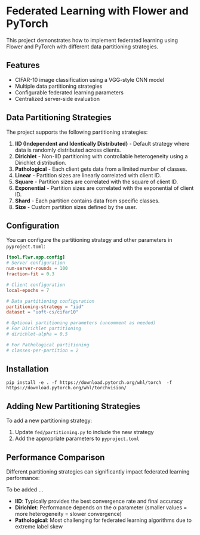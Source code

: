 # Federated Learning with Flower and PyTorch

This project demonstrates how to implement federated learning using Flower and PyTorch with different data partitioning strategies.

## Features

- CIFAR-10 image classification using a VGG-style CNN model
- Multiple data partitioning strategies
- Configurable federated learning parameters
- Centralized server-side evaluation

## Data Partitioning Strategies

The project supports the following partitioning strategies:

1. **IID (Independent and Identically Distributed)** - Default strategy where data is randomly distributed across clients.
2. **Dirichlet** - Non-IID partitioning with controllable heterogeneity using a Dirichlet distribution.
3. **Pathological** - Each client gets data from a limited number of classes.
4. **Linear** - Partition sizes are linearly correlated with client ID.
5. **Square** - Partition sizes are correlated with the square of client ID.
6. **Exponential** - Partition sizes are correlated with the exponential of client ID.
7. **Shard** - Each partition contains data from specific classes.
8. **Size** - Custom partition sizes defined by the user.

## Configuration

You can configure the partitioning strategy and other parameters in `pyproject.toml`:

```toml
[tool.flwr.app.config]
# Server configuration
num-server-rounds = 100
fraction-fit = 0.3

# Client configuration
local-epochs = 7

# Data partitioning configuration
partitioning-strategy = "iid"
dataset = "uoft-cs/cifar10"

# Optional partitioning parameters (uncomment as needed)
# For Dirichlet partitioning
# dirichlet-alpha = 0.5

# For Pathological partitioning  
# classes-per-partition = 2
```

## Installation
```shell
pip install -e . -f https://download.pytorch.org/whl/torch  -f https://download.pytorch.org/whl/torchvision/
```

## Adding New Partitioning Strategies

To add a new partitioning strategy:

1. Update `fed/partitioning.py` to include the new strategy
2. Add the appropriate parameters to `pyproject.toml`
## Performance Comparison

Different partitioning strategies can significantly impact federated learning performance:

To be added ...

- **IID**: Typically provides the best convergence rate and final accuracy
- **Dirichlet**: Performance depends on the α parameter (smaller values = more heterogeneity = slower convergence)
- **Pathological**: Most challenging for federated learning algorithms due to extreme label skew